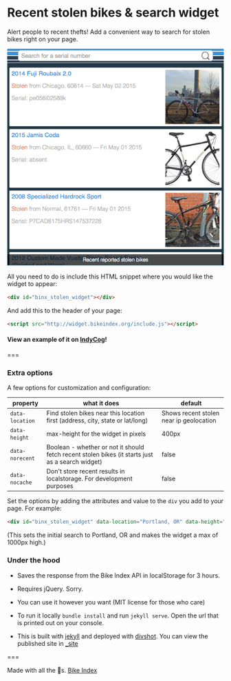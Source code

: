 # Recent stolen bikes & search widget

Alert people to recent thefts! Add a convenient way to search for stolen bikes right on your page.

![Example widget display](readme_example.png)

All you need to do is include this HTML snippet where you would like the widget to appear:

```html
<div id="binx_stolen_widget"></div>
```

And add this to the header of your page:

```html
<script src="http://widget.bikeindex.org/include.js"></script>
```

#### View an example of it on [IndyCog](http://indycog.org/stolenbikes)!

===

### Extra options

A few options for customization and configuration:

| property | what it does | default |
| -------- | ------------ | ------------- |
| `data-location` | Find stolen bikes near this location first (address, city, state or lat/long) | Shows recent stolen near ip geolocation |
| `data-height` | max-height for the widget in pixels | 400px |
| `data-norecent` | Boolean - whether or not it should fetch recent stolen bikes (it starts just as a search widget) | false |
| `data-nocache` | Don't store recent results in localstorage. For development purposes | false |

Set the options by adding the attributes and value to the `div` you add to your page. For example:

```html
<div id="binx_stolen_widget" data-location="Portland, OR" data-height="1000"></div>
```

(This sets the initial search to Portland, OR and makes the widget a max of 1000px high.)



### Under the hood

- Saves the response from the Bike Index API in localStorage for 3 hours.

- Requires jQuery. Sorry.

- You can use it however you want (MIT license for those who care)

- To run it locally `bundle install` and run `jekyll serve`. Open the url that is printed out on your console.

- This is built with [jekyll](http://jekyllrb.com) and deployed with [divshot](https://divshot.com). You can view the published site in [_site](/_site)

===

Made with all the :doughnut:s. [Bike Index](https://bikeindex.org)